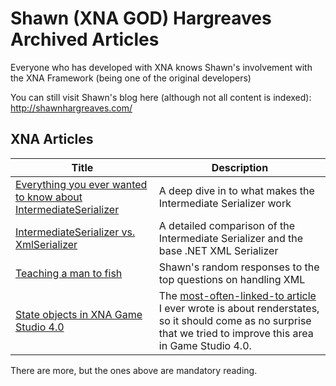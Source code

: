 # Shawn (XNA GOD) Hargreaves Archived Articles

Everyone who has developed with XNA knows Shawn's involvement with the XNA Framework (being one of the original developers)

You can still visit Shawn's blog here (although not all content is indexed):
http://shawnhargreaves.com/

## XNA Articles

|Title|Description|
|-|-|
|[Everything you ever wanted to know about IntermediateSerializer](Everything-you-ever-wanted-to-know-about-IntermediateSerializer.md)| A deep dive in to what makes the Intermediate Serializer work
|[IntermediateSerializer vs. XmlSerializer](IntermediateSerializervsXmlSerializer.md)|A detailed comparison of the Intermediate Serializer and the base .NET XML Serializer|
|[Teaching a man to fish](Teaching-a-man-to-fish.md)|Shawn's random responses to the top questions on handling XML|
|[State objects in XNA Game Studio 4.0](State-objects-in-XNA-Game-Studio-4.0.md)|The [most-often-linked-to article](https://shawnhargreaves.com/blog/spritebatch-and-renderstates.html) I ever wrote is about renderstates, so it should come as no surprise that we tried to improve this area in Game Studio 4.0.|

There are more, but the ones above are mandatory reading.
